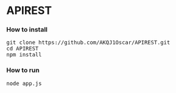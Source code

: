 # APIREST

### How to install

<pre>
git clone https://github.com/AKQJ1Oscar/APIREST.git
cd APIREST
npm install
</pre>

### How to run

<pre>
node app.js
</pre>

